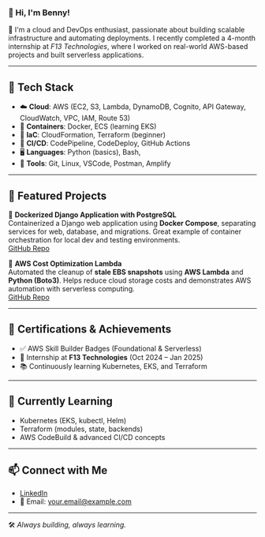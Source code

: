 ### 👋 Hi, I'm Benny!

🚀 I'm a cloud and DevOps enthusiast, passionate about building scalable infrastructure and automating deployments. I recently completed a 4-month internship at *F13 Technologies*, where I worked on real-world AWS-based projects and built serverless applications.

---

## 🧰 Tech Stack
- ☁️ **Cloud**: AWS (EC2, S3, Lambda, DynamoDB, Cognito, API Gateway, CloudWatch, VPC, IAM, Route 53)
- 🐳 **Containers**: Docker, ECS (learning EKS)
- 🔧 **IaC**: CloudFormation, Terraform (beginner)
- 🔁 **CI/CD**: CodePipeline, CodeDeploy, GitHub Actions
- 🖥️ **Languages**: Python (basics), Bash,
- 🧠 **Tools**: Git, Linux, VSCode, Postman, Amplify

---

## 📂 Featured Projects
🔹 **Dockerized Django Application with PostgreSQL**  
Containerized a Django web application using **Docker Compose**, separating services for web, database, and migrations. Great example of container orchestration for local dev and testing environments.  
[GitHub Repo]([https://github.com/Benny-17/docker-compose-for-django-application])

🔹 **AWS Cost Optimization Lambda**  
Automated the cleanup of **stale EBS snapshots** using **AWS Lambda** and **Python (Boto3)**. Helps reduce cloud storage costs and demonstrates AWS automation with serverless computing.  
[GitHub Repo](https://github.com/YOUR_USERNAME/aws-cost-optimization-lambda)

---

## 📜 Certifications & Achievements
- ✅ AWS Skill Builder Badges (Foundational & Serverless)
- 💼 Internship at **F13 Technologies** (Oct 2024 – Jan 2025)
- 📚 Continuously learning Kubernetes, EKS, and Terraform

---

## 🌱 Currently Learning
- Kubernetes (EKS, kubectl, Helm)
- Terraform (modules, state, backends)
- AWS CodeBuild & advanced CI/CD concepts

---

## 📫 Connect with Me
- [LinkedIn](https://linkedin.com/in/YOUR-USERNAME)
- 📧 Email: your.email@example.com

---

🛠️ *Always building, always learning.*
